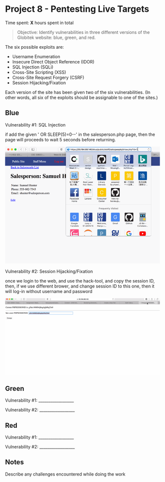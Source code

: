 # Project 8 - Pentesting Live Targets

Time spent: **X** hours spent in total

> Objective: Identify vulnerabilities in three different versions of the Globitek website: blue, green, and red.

The six possible exploits are:
* Username Enumeration
* Insecure Direct Object Reference (IDOR)
* SQL Injection (SQLi)
* Cross-Site Scripting (XSS)
* Cross-Site Request Forgery (CSRF)
* Session Hijacking/Fixation

Each version of the site has been given two of the six vulnerabilities. (In other words, all six of the exploits should be assignable to one of the sites.)

## Blue

Vulnerability #1: SQL Injection

if add the given ' OR SLEEP(5)=0--'  in the salesperson.php page,  then the page will proceeds to wait 5 seconds before returning.

<img src='https://github.com/Hanyuatwork/Cyber_week_8/blob/master/week8_Q3.gif' title='Video Walkthrough' width='' alt='Video Walkthrough' />

Vulnerability #2: Session Hijacking/Fixation

once we login to the web, and use the hack-tool, and copy the session ID, then, if we use different brower, and change session ID to this one, then it will log-in without  username and password

<img src='https://github.com/Hanyuatwork/Cyber_week_8/blob/master/week8_Q4.gif' title='Video Walkthrough' width='' alt='Video Walkthrough' />


## Green

Vulnerability #1: __________________

Vulnerability #2: __________________


## Red

Vulnerability #1: __________________

Vulnerability #2: __________________


## Notes

Describe any challenges encountered while doing the work
